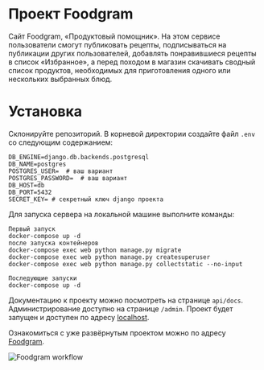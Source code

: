 # Проект Foodgram
Cайт Foodgram, «Продуктовый помощник».
На этом сервисе пользователи смогут публиковать рецепты, подписываться 
на публикации других пользователей, добавлять понравившиеся рецепты в 
список «Избранное», а перед походом в магазин скачивать сводный список 
продуктов, необходимых для приготовления одного или нескольких выбранных блюд.

# Установка
Склонируйте репозиторий.
В корневой директории создайте файл `.env` со следующим содержанием:
```
DB_ENGINE=django.db.backends.postgresql
DB_NAME=postgres
POSTGRES_USER=  # ваш вариант
POSTGRES_PASSWORD=  # ваш вариант
DB_HOST=db
DB_PORT=5432
SECRET_KEY= # секретный ключ django проекта
```

Для запуска сервера на локальной машине выполните команды:
```
Первый запуск
docker-compose up -d
после запуска контейнеров
docker-compose exec web python manage.py migrate
docker-compose exec web python manage.py createsuperuser
docker-compose exec web python manage.py collectstatic --no-input

Последующие запуски
docker-compose up -d

```
Документацию к проекту можно посмотреть на странице `api/docs`.
Администрирование доступно на странице `/admin`.
Проект будет запущен и доступен по адресу [localhost](http://localhost).

Ознакомиться с уже развёрнутым проектом можно по адресу [Foodgram](http://localhost).

![Foodgram workflow](https://github.com/grand-roman/foodgram-project-react/actions/workflows/main.yml/badge.svg)
